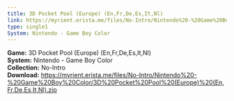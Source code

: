 ```yaml
---
title: 3D Pocket Pool (Europe) (En,Fr,De,Es,It,Nl)
link: https://myrient.erista.me/files/No-Intro/Nintendo%20-%20Game%20Boy%20Color/3D%20Pocket%20Pool%20(Europe)%20(En,Fr,De,Es,It,Nl).zip
type: single1
System: Nintendo - Game Boy Color
---
```

<b>Game:</b> 3D Pocket Pool (Europe) (En,Fr,De,Es,It,Nl)<br>
<b>System:</b> Nintendo - Game Boy Color<br>
<b>Collection:</b> No-Intro<br>
<b>Download:</b> https://myrient.erista.me/files/No-Intro/Nintendo%20-%20Game%20Boy%20Color/3D%20Pocket%20Pool%20(Europe)%20(En,Fr,De,Es,It,Nl).zip